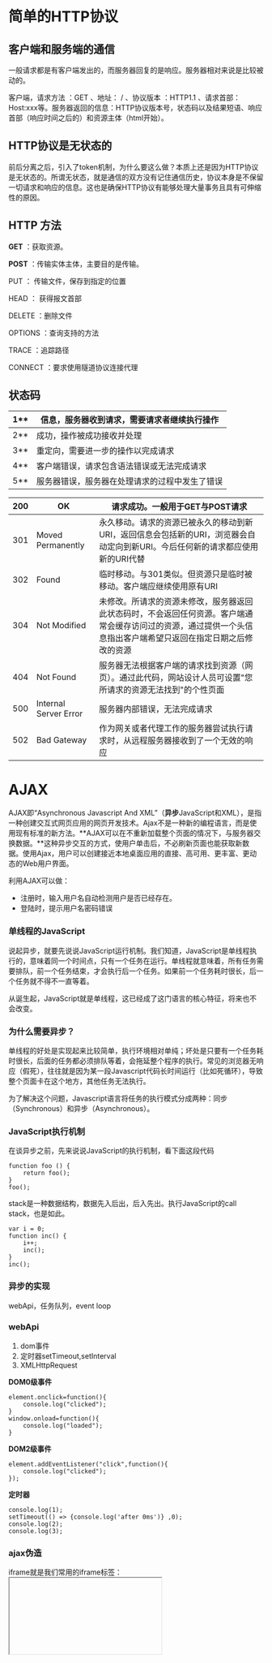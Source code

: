 # 简单的HTTP协议

## 客户端和服务端的通信

一般请求都是有客户端发出的，而服务器回复的是响应。服务器相对来说是比较被动的。

客户端，请求方法 ：GET 、地址： / 、协议版本 ：HTTP1.1 、请求首部：Host:xxx等。服务器返回的信息：HTTP协议版本号，状态码以及结果短语、响应首部（响应时间之后的）和资源主体（html开始）。

## HTTP协议是无状态的

前后分离之后，引入了token机制，为什么要这么做？本质上还是因为HTTP协议是无状态的。所谓无状态，就是通信的双方没有记住通信历史，协议本身是不保留一切请求和响应的信息。这也是确保HTTP协议有能够处理大量事务且具有可伸缩性的原因。

## HTTP 方法

**GET** ：获取资源。

**POST** ：传输实体主体，主要目的是传输。

PUT ： 传输文件，保存到指定的位置

HEAD ： 获得报文首部

DELETE ：删除文件

OPTIONS ：查询支持的方法

TRACE ：追踪路径

CONNECT ：要求使用隧道协议连接代理

## 状态码

| 1**  | 信息，服务器收到请求，需要请求者继续执行操作   |
| ---- | ---------------------------------------------- |
| 2**  | 成功，操作被成功接收并处理                     |
| 3**  | 重定向，需要进一步的操作以完成请求             |
| 4**  | 客户端错误，请求包含语法错误或无法完成请求     |
| 5**  | 服务器错误，服务器在处理请求的过程中发生了错误 |

| 200  | OK                    | 请求成功。一般用于GET与POST请求                              |
| ---- | --------------------- | ------------------------------------------------------------ |
| 301  | Moved Permanently     | 永久移动。请求的资源已被永久的移动到新URI，返回信息会包括新的URI，浏览器会自动定向到新URI。今后任何新的请求都应使用新的URI代替 |
| 302  | Found                 | 临时移动。与301类似。但资源只是临时被移动。客户端应继续使用原有URI |
| 304  | Not Modified          | 未修改。所请求的资源未修改，服务器返回此状态码时，不会返回任何资源。客户端通常会缓存访问过的资源，通过提供一个头信息指出客户端希望只返回在指定日期之后修改的资源 |
| 404  | Not Found             | 服务器无法根据客户端的请求找到资源（网页）。通过此代码，网站设计人员可设置"您所请求的资源无法找到"的个性页面 |
| 500  | Internal Server Error | 服务器内部错误，无法完成请求                                 |
| 502  | Bad Gateway           | 作为网关或者代理工作的服务器尝试执行请求时，从远程服务器接收到了一个无效的响应 |

# AJAX

AJAX即“Asynchronous Javascript And XML”（**异步**JavaScript和XML），是指一种创建交互式网页应用的网页开发技术。Ajax不是一种新的编程语言，而是使用现有标准的新方法。**AJAX可以在不重新加载整个页面的情况下，与服务器交换数据。**这种异步交互的方式，使用户单击后，不必刷新页面也能获取新数据。使用Ajax，用户可以创建接近本地桌面应用的直接、高可用、更丰富、更动态的Web用户界面。

利用AJAX可以做：

- 注册时，输入用户名自动检测用户是否已经存在。
- 登陆时，提示用户名密码错误

### 单线程的JavaScript

说起异步，就要先说说JavaScript运行机制。我们知道，JavaScript是单线程执行的，意味着同一个时间点，只有一个任务在运行。单线程就意味着，所有任务需要排队，前一个任务结束，才会执行后一个任务。如果前一个任务耗时很长，后一个任务就不得不一直等着。

从诞生起，JavaScript就是单线程，这已经成了这门语言的核心特征，将来也不会改变。

### 为什么需要异步？

单线程的好处是实现起来比较简单，执行环境相对单纯；坏处是只要有一个任务耗时很长，后面的任务都必须排队等着，会拖延整个程序的执行。常见的浏览器无响应（假死），往往就是因为某一段Javascript代码长时间运行（比如死循环），导致整个页面卡在这个地方，其他任务无法执行。

为了解决这个问题，Javascript语言将任务的执行模式分成两种：同步（Synchronous）和异步（Asynchronous）。

### JavaScript执行机制

在谈异步之前，先来说说JavaScript的执行机制，看下面这段代码

```
function foo () {
    return foo();
}
foo();
```

stack是一种数据结构，数据先入后出，后入先出。执行JavaScript的call stack，也是如此。

```
var i = 0;
function inc() {
    i++;
    inc();
}
inc();
```

### 异步的实现

webApi，任务队列，event loop

### webApi

1. dom事件
2. 定时器setTimeout,setInterval
3. XMLHttpRequest

**DOM0级事件**

```
element.onclick=function(){
    console.log("clicked");
}
window.onload=function(){
    console.log("loaded");
}
```

**DOM2级事件**

```
element.addEventListener("click",function(){
    console.log("clicked");
});
```

**定时器**

```
console.log(1);
setTimeout(() => {console.log('after 0ms')} ,0);
console.log(2);
console.log(3);
```

### ajax伪造

iframe就是我们常用的iframe标签：<iframe>。iframe标签是框架的一种形式，也比较常用到，iframe一般用来包含别的页面，例如我们可以在我们自己的网站页面加载别人网站或者本站其他页面的内容。iframe标签的最大作用就是让页面变得美观。iframe标签的用法有很多，主要区别在于对iframe标签定义的形式不同，例如定义iframe的长宽高。

因此，iframe标签具有局部加载内容的特性，所以可以使用其来伪造Ajax请求。

```
<!DOCTYPE html>
<html>
    <head lang="en">
        <meta charset="UTF-8">
        <title>伪造AJAX</title>
    </head>
    <body>
        <div>
            <p>请输入要加载的地址：<span id="currentTime"></span></p>
            <p>
                <input id="url" type="text" />
                <input type="button" value="提交" onclick="LoadPage();">
            </p>
        </div>
        <div>
            <h3>加载页面位置：</h3>
            <iframe id="iframePosition" style="width: 100%;height: 500px;"></iframe>
        </div>
        <script type="text/javascript">
            window.onload= function(){
                var myDate = new Date();
                document.getElementById('currentTime').innerText = myDate.getSeconds();
 
            };
            function LoadPage(){
                var targetUrl =  document.getElementById('url').value;
                document.getElementById("iframePosition").src = targetUrl;
            }
        </script>
    </body>
</html>
```

### 原生ajax

 Ajax的核心是XMLHttpRequest对象(XHR)。XHR为向服务器发送请求和解析服务器响应提供了接口。能够以异步方式从服务器获取新数据。

**一、XMLHttpRequest对象**

Ajax的核心是XMLHttpRequest对象(XHR)。XHR为向服务器发送请求和解析服务器响应提供了接口。能够以异步方式从服务器获取新数据。

**XHR的主要方法有：**

1. void open(String method,String url,Boolen async) 用于创建请求 参数： method： 请求方式（字符串类型），如：POST、GET、DELETE... url： 要请求的地址（字符串类型） async： 是否异步（布尔类型）
2. void send(String body)用于发送请求参数： body： 要发送的数据（字符串类型）
3. void setRequestHeader(String header,String value)用于设置请求头参数： header： 请求头的key（字符串类型） vlaue： 请求头的value（字符串类型）
4. String getAllResponseHeaders()获取所有响应头返回值： 响应头数据（字符串类型）
5. String getResponseHeader(String header)获取响应头中指定header的值参数： header： 响应头的key（字符串类型）返回值： 响应头中指定的header对应的值
6. void abort()终止请求

**XHR的主要属性有：**

1. Number readyState状态值（整数），可以确定请求/响应过程的当前活动阶段

   0：未初始化。未调用open()方法1：启动。已经调用open()方法，未调用send()方法2：发送。已经调用send()方法，未接收到响应3：接收。已经接收到部分数据4：完成。已经接收到全部数据，可以在客户端使用

2. Function onreadystatechange 当readyState的值改变时自动触发执行其对应的函数（回调函数）

3. String responseText 作为响应主体被返回的文本（字符串类型）

4. XmlDocument responseXML 服务器返回的数据（Xml对象）

5. Number states 状态码（整数），如：200、404...

6. String statesText 状态文本（字符串），如：OK、NotFound...

### GET

GET用于向服务器查询某些信息：

向url后添加需要访问的数据

如：

```
https://a.com/student?a=1&b=2
这里的?后面的是要发送的数据，用&连接
```

```
xmlhttp.open("GET","xxx",true);
xmlhttp.send();
```

```
<!DOCTYPE html>
<html>
<head lang="en">
    <meta charset="UTF-8">
    <title></title>
</head>
<body>


    <h1>Ajax请求</h1>
    <input type="button" onclick="XmlGetRequest();" value="Get发送请求" />
    <script type="text/javascript">


        function GetXHR(){
            var xhr = null;
            if(XMLHttpRequest){
                xhr = new XMLHttpRequest();
            }else{
                xhr = new ActiveXObject("Microsoft.XMLHTTP");
            }
            return xhr;
        }
        function XmlGetRequest(){
            var xhr = GetXHR();
            // 定义回调函数
            xhr.onreadystatechange = function(){
                if(xhr.readyState == 4){
                    // 已经接收到全部响应数据，执行以下操作
                    var data = xhr.responseText;
                    console.log(data);
                }
            };
            xhr.open('get', "xxx", true);
            xhr.send();
        }
    </script>
</body>
</html>
```

### POST

```
xmlhttp.open("POST","xxx",true);
xmlhttp.setRequestHeader("Content-type","application/x-www-form-urlencoded");
xmlhttp.send("a=1;b=2");
post在send中发送请求数据，和get中的?a=1&b=2对应
```

```
<!DOCTYPE html>
<html>
<head lang="en">
    <meta charset="UTF-8">
    <title>POST</title>
</head>
<body>


    <h1>Ajax请求</h1>
    <input type="button" onclick="XmlPostRequest();" value="Post发送请求" />


    <script type="text/javascript">


        function GetXHR(){
            var xhr = null;
            if(XMLHttpRequest){
                xhr = new XMLHttpRequest();
            }else{
                xhr = new ActiveXObject("Microsoft.XMLHTTP");
            }
            return xhr;
        }
        function XmlPostRequest(){
            var xhr = GetXHR();
            // 定义回调函数
            xhr.onreadystatechange = function(){
                if(xhr.readyState == 4){
                    // 已经接收到全部响应数据，执行以下操作
                    var data = xhr.responseText;
                    console.log(data);
                }
            };
            // 指定连接方式和地址
            xhr.open('POST', "xxx", true);
            // 设置请求头
            xhr.setRequestHeader('Content-Type', 'application/x-www-form-urlencoded; charset-UTF-8');
            // 发送请求
            xhr.send('n1=1;n2=2;');
        }
    </script>
</body>
</html>


post
```

### GET和POST的区别

- GET在浏览器回退时是无害的，而POST会再次提交请求。
- GET产生的URL地址可以被Bookmark(书签)，而POST不可以
- GET请求会被浏览器主动cache，而POST不会，除非手动设置。
- GET请求只能进行url编码，而POST支持多种编码方式。
- GET请求参数会被完整保留在浏览器历史记录里，而POST中的参数不会被保留。
- GET请求在URL中传送的参数是有长度限制的，而POST么有。
- 对参数的数据类型，GET只接受ASCII字符，而POST没有限制。
- GET比POST更不安全，因为参数直接暴露在URL上，所以不能用来传递敏感信息。
- GET参数通过URL传递，POST放在Request body中。

### 跨域

 

```
Failed to load file:///C:/Users/admin/Desktop/work/test.json: Cross origin requests are only supported for protocol schemes: http, data, chrome, chrome-extension, https.
```

**为什么会跨域**

协议，域名，端口相同，视为同一个域，一个域内的脚本仅仅具有本域内的权限，可以理解为本域脚本只能读写本域内的资源，而无法访问其它域的资源。这种安全限制称为同源策略。          同源策略保证了资源的隔离。一个网站的脚本只能访问自己的资源，就像操作系统里进程不能访问另一个进程的资源一样，如果没有同源策略，你在网站浏览，跳转其他网页，然后这个网页就可以跨域读取你网站中的信息，这样整个Web世界就无隐私可言了。这就是同源策略的重要性，它限制了这些行为。当然，在同一个域内，客户端脚本可以任意读写同源内的资源，前提是这个资源本身是可读可写的。

   通俗的讲，浏览器有一个很重要的安全机制，即为同源策略：不用域的客户端脚本在无明确授权的情况下不能读取对方资源，跨域也就是不同源。

 这里要提一点，访问本地计算机中的文件，使用的是**file协议**

**怎么解决跨域问题**

- 前端人员使用的一般是JSONP进行跨域。

- 项目中使用nginx反向代理。

  **proxy_pass**

- 修改谷歌浏览器的配置。

- **本地服务器**(canvas)

- **CORS**

 

**使用jsonp解决跨域**

实现原理：<script>  标签是不受同源策略的限制的，它可以载入任意地方的 JavaScript 文件，而并不要求同源。所以 JSONP 的理念就是，我和服务端约定好一个函数名，当我请求文件的时候，服务端返回一段 JavaScript。这段 JavaScript 调用了我们约定好的函数，并且将数据当做参数传入。非常巧合的一点（其实并不是），JSON 的数据格式和 JavaScript 语言里对象的格式正好相同。所以在我们约定的函数里面可以直接使用这个对象

```
<script type="text/javascript">
        var localHandler = function(data){
                alert('我是：' + data.result);
        };
</script>
<script type="text/javascript" src="./test2.js"></script>


localHandler({"result":"我是远程js带来的数据"});
```

```
//PHP jsonp -> 字符拼接，了解即可
$jsonp = $_GET['callback']
$result = $jsonp . '({"xxx":"xx"})'
```

> 
>
> level 1:

 使用get请求此接口[https://api.tumiv.com/v2/cqupt/student](https://api.tumiv.com/v2/cqupt/student?page=2&year=2015)

 要求：

| key  | type   | value       |
| ---- | ------ | ----------- |
| page | string | 1           |
| year | string | 2015(固定） |

- 对page进行更改，访问page=1到page=10，对请求到的数据进行展示，**不要求界面美观**,但是也别太丑

- 数据展示为分页展示，点击下一页后访问，如，第一页为page=1，第二页为page=2，页数标明清楚，

  上一页，下一页为两个button

- 不能使用jq封装的ajax，axios，fetch

> 
>
> level 2:

 自己封装ajax，封装后能直接进行使用，使用方法如下，并使用自己封装的ajax完成上面的level 1

```
ajax({
      type: "",
      url: "",
      data: ,
      success: 
      error:
});
```

 使用fetch对上面接口访问，只需要返回正确的数据即可

**加分项**：可在移动设备上查看，要求界面不崩，可使用rem作为单位(关于rem自行百度)
